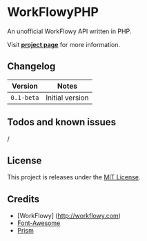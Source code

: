 # WorkFlowyPHP

An unofficial WorkFlowy API written in PHP.

Visit **[project page](http://johansatge.github.io/workflowy-php/)** for more information.

## Changelog

Version | Notes
------- | ---------------
`0.1-beta` | Initial version

## Todos and known issues

/

## License

This project is releases under the [MIT License](LICENSE).

## Credits

* [WorkFlowy] (http://workflowy.com)
* [Font-Awesome](http://fortawesome.github.io/Font-Awesome/)
* [Prism](http://prismjs.com/)
